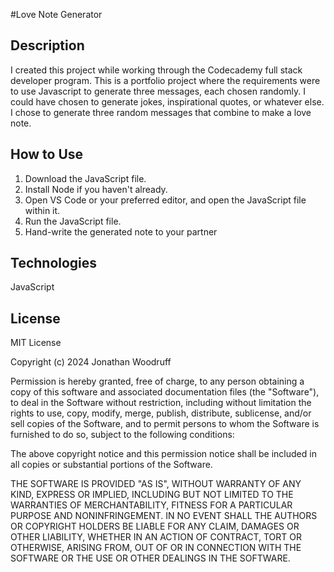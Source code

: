 #Love Note Generator

## Description
I created this project while working through the Codecademy full stack developer program. This is a portfolio project where the requirements were to use Javascript to generate three messages, each chosen randomly. I could have chosen to generate jokes, inspirational quotes, or whatever else. I chose to generate three random messages that combine to make a love note.

## How to Use
1. Download the JavaScript file.
2. Install Node if you haven't already.
3. Open VS Code or your preferred editor, and open the JavaScript file within it.
4. Run the JavaScript file.
5. Hand-write the generated note to your partner

## Technologies

JavaScript

## License

MIT License

Copyright (c) 2024 Jonathan Woodruff

Permission is hereby granted, free of charge, to any person obtaining a copy
of this software and associated documentation files (the "Software"), to deal
in the Software without restriction, including without limitation the rights
to use, copy, modify, merge, publish, distribute, sublicense, and/or sell
copies of the Software, and to permit persons to whom the Software is
furnished to do so, subject to the following conditions:

The above copyright notice and this permission notice shall be included in all
copies or substantial portions of the Software.

THE SOFTWARE IS PROVIDED "AS IS", WITHOUT WARRANTY OF ANY KIND, EXPRESS OR
IMPLIED, INCLUDING BUT NOT LIMITED TO THE WARRANTIES OF MERCHANTABILITY,
FITNESS FOR A PARTICULAR PURPOSE AND NONINFRINGEMENT. IN NO EVENT SHALL THE
AUTHORS OR COPYRIGHT HOLDERS BE LIABLE FOR ANY CLAIM, DAMAGES OR OTHER
LIABILITY, WHETHER IN AN ACTION OF CONTRACT, TORT OR OTHERWISE, ARISING FROM,
OUT OF OR IN CONNECTION WITH THE SOFTWARE OR THE USE OR OTHER DEALINGS IN THE
SOFTWARE.
